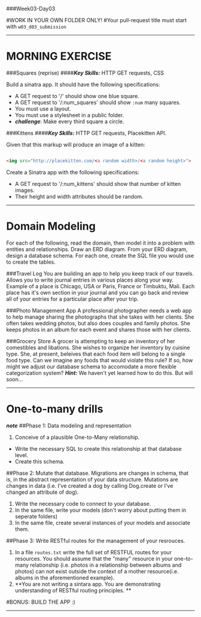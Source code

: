###Week03-Day03

#WORK IN YOUR OWN FOLDER ONLY!
#Your pull-request title must start with `w03_d03_submission`

---
# MORNING EXERCISE

###Squares (reprise)
####***Key Skills:*** HTTP GET requests, CSS

Build a sinatra app. It should have the following specifications:

* A GET request to '/' should show one blue square.
* A GET request to '/:num_squares' should show `:num` many squares.
* You must use a layout.
* You must use a stylesheet in a public folder.
* ***challenge***: Make every third square a circle.



###Kittens
####***Key Skills:*** HTTP GET requests, Placekitten API.

Given that this markup will produce an image of a kitten:

```html	

<img src="http://placekitten.com/<a random width>/<a random height>">

```


Create a Sinatra app with the following specifications:

- A GET request to '/:num_kittens' should show that number of kitten images.
- Their height and width attributes should be random.

---


# Domain Modeling

For each of the following, read the domain, then model it into a problem with entities and relationships. Draw an ERD diagram. From your ERD diagram, design a database schema. For each one, create the SQL file you would use to create the tables.

###Travel Log
You are building an app to help you keep track of our travels. Allows you to write journal entries in various places along your way. Example of a place is Chicago, USA or Paris, France or Timbuktu, Mali. Each place has it's own section in your journal and you can go back and review all of your entries for a particular place after your trip.

###Photo Management App
A professional photographer needs a web app to help manage sharing the photographs that she takes with her clients. She often takes wedding photos, but also does couples and family photos. She keeps photos in an album for each event and shares those with her clients.

###Grocery Store 
A grocer is attempting to keep an inventory of her comestibles and libations.  She wishes to organize her inventory by cuisine type.  She, at present, beleives that each food item will belong to a single food type.  Can we imagine any foods that would violate this rule?  If so, how might we adjust our database schema to accomodate a more flexible categorization system?  ***Hint:*** We haven't yet learned how to do this.  But will soon... 

---

# One-to-many drills
***note*** 
##Phase 1: Data modeling and representation
1. Conceive of a plausible One-to-Many relationship.
*  Write the necessary SQL to create this relationship at that database level. 
*  Create this schema.

##Phase 2: Mutate that database. 
Migrations are changes in schema, that is, in the abstract representation of your data structure.  Mutations are changes in data (i.e. I've created a dog by calling Dog.create or I've changed an attribute of dog).  
1.  Write the necessary code to connect to your database.  
2.  In the same file, write your models (don't worry about putting them in seperate folders)
3.  In the same file, create several instances of your models and associate them. 

##Phase 3: Write RESTful routes for the management of your resrouces. 
1.  In a file `routes.txt` write the full set of RESTFUL routes for your resources.  You should assume that the "many" resource in your one-to-many relationship (i.e. photos in a relationship between albums and photos) can not exist outside the context of a mother resource(i.e. albums in the aforementioned example).
2. **You are not writing a sintara app.  You are demonstrating understanding of RESTful routing principles. **

#BONUS: BUILD THE APP   :)

---










